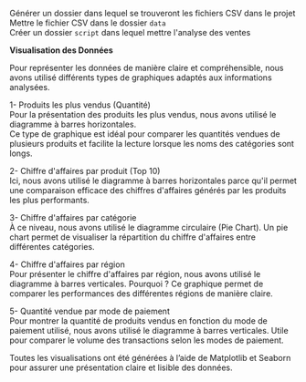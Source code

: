 Générer un dossier dans lequel se trouveront les fichiers CSV dans le projet  
Mettre le fichier CSV dans le dossier `data`  
Créer un dossier `script` dans lequel mettre l'analyse des ventes  

**Visualisation des Données**  

Pour représenter les données de manière claire et compréhensible, nous avons utilisé différents types de graphiques adaptés aux informations analysées.  

1- Produits les plus vendus (Quantité)  
   Pour la présentation des produits les plus vendus, nous avons utilisé le diagramme à barres horizontales.  
   Ce type de graphique est idéal pour comparer les quantités vendues de plusieurs produits et facilite la lecture lorsque les noms des catégories sont longs.  

2- Chiffre d'affaires par produit (Top 10)  
   Ici, nous avons utilisé le diagramme à barres horizontales parce qu'il permet une comparaison efficace des chiffres d'affaires générés par les produits les plus performants.  

3- Chiffre d'affaires par catégorie  
   À ce niveau, nous avons utilisé le diagramme circulaire (Pie Chart). Un pie chart permet de visualiser la répartition du chiffre d'affaires entre différentes catégories.  

4- Chiffre d'affaires par région  
   Pour présenter le chiffre d'affaires par région, nous avons utilisé le diagramme à barres verticales. Pourquoi ? Ce graphique permet de comparer les performances des différentes régions de manière claire.  

5- Quantité vendue par mode de paiement  
   Pour montrer la quantité de produits vendus en fonction du mode de paiement utilisé, nous avons utilisé le diagramme à barres verticales. Utile pour comparer le volume des transactions selon les modes de paiement.  

Toutes les visualisations ont été générées à l’aide de Matplotlib et Seaborn pour assurer une présentation claire et lisible des données.  
